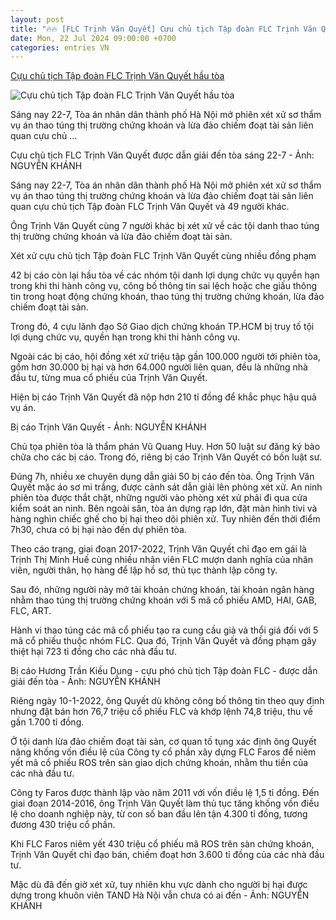 ```yaml
---
layout: post
title: "🔥🔥 [FLC Trịnh Văn Quyết] Cựu chủ tịch Tập đoàn FLC Trịnh Văn Quyết hầu tòa"
date: Mon, 22 Jul 2024 09:00:00 +0700
categories: entries VN
---
```

[Cựu chủ tịch Tập đoàn FLC Trịnh Văn Quyết hầu tòa](https://tuoitre.vn/cuu-chu-tich-tap-doan-flc-trinh-van-quyet-hau-toa-2024072116443399.htm)

![Cựu chủ tịch Tập đoàn FLC Trịnh Văn Quyết hầu tòa](https://cdn1.tuoitre.vn/zoom/600_315/471584752817336320/2024/7/22/base64-1721608175817767890592-218-406-832-1578-crop-17216110796601916959156.jpeg)

Sáng nay 22-7, Tòa án nhân dân thành phố Hà Nội mở phiên xét xử sơ thẩm vụ án thao túng thị trường chứng khoán và lừa đảo chiếm đoạt tài sản liên quan cựu chủ ...

Cựu chủ tịch FLC Trịnh Văn Quyết được dẫn giải đến tòa sáng 22-7 - Ảnh: NGUYỄN KHÁNH

Sáng nay 22-7, Tòa án nhân dân thành phố Hà Nội mở phiên xét xử sơ thẩm vụ án thao túng thị trường chứng khoán và lừa đảo chiếm đoạt tài sản liên quan cựu chủ tịch Tập đoàn FLC Trịnh Văn Quyết và 49 người khác.

Ông Trịnh Văn Quyết cùng 7 người khác bị xét xử về các tội danh thao túng thị trường chứng khoán và lừa đảo chiếm đoạt tài sản.

Xét xử cựu chủ tịch Tập đoàn FLC Trịnh Văn Quyết cùng nhiều đồng phạm

42 bị cáo còn lại hầu tòa về các nhóm tội danh lợi dụng chức vụ quyền hạn trong khi thi hành công vụ, công bố thông tin sai lệch hoặc che giấu thông tin trong hoạt động chứng khoán, thao túng thị trường chứng khoán, lừa đảo chiếm đoạt tài sản.

Trong đó, 4 cựu lãnh đạo Sở Giao dịch chứng khoán TP.HCM bị truy tố tội lợi dụng chức vụ, quyền hạn trong khi thi hành công vụ.

Ngoài các bị cáo, hội đồng xét xử triệu tập gần 100.000 người tới phiên tòa, gồm hơn 30.000 bị hại và hơn 64.000 người liên quan, đều là những nhà đầu tư, từng mua cổ phiếu của Trịnh Văn Quyết.

Hiện bị cáo Trịnh Văn Quyết đã nộp hơn 210 tỉ đồng để khắc phục hậu quả vụ án.

Bị cáo Trịnh Văn Quyết - Ảnh: NGUYỄN KHÁNH

Chủ tọa phiên tòa là thẩm phán Vũ Quang Huy. Hơn 50 luật sư đăng ký bào chữa cho các bị cáo. Trong đó, riêng bị cáo Trịnh Văn Quyết có bốn luật sư.

Đúng 7h, nhiều xe chuyên dụng dẫn giải 50 bị cáo đến tòa. Ông Trịnh Văn Quyết mặc áo sơ mi trắng, được cảnh sát dẫn giải lên phòng xét xử. An ninh phiên tòa được thắt chặt, những người vào phòng xét xử phải đi qua cửa kiểm soát an ninh. Bên ngoài sân, tòa án dựng rạp lớn, đặt màn hình tivi và hàng nghìn chiếc ghế cho bị hại theo dõi phiên xử. Tuy nhiên đến thời điểm 7h30, chưa có bị hại nào đến dự phiên tòa.

Theo cáo trạng, giai đoạn 2017-2022, Trịnh Văn Quyết chỉ đạo em gái là Trịnh Thị Minh Huế cùng nhiều nhân viên FLC mượn danh nghĩa của nhân viên, người thân, họ hàng để lập hồ sơ, thủ tục thành lập công ty.

Sau đó, những người này mở tài khoản chứng khoán, tài khoản ngân hàng nhằm thao túng thị trường chứng khoán với 5 mã cổ phiếu AMD, HAI, GAB, FLC, ART.

Hành vi thao túng các mã cổ phiếu tạo ra cung cầu giả và thổi giá đối với 5 mã cổ phiếu thuộc nhóm FLC. Qua đó, Trịnh Văn Quyết và đồng phạm gây thiệt hại 723 tỉ đồng cho các nhà đầu tư.

Bị cáo Hương Trần Kiều Dung - cựu phó chủ tịch Tập đoàn FLC - được dẫn giải đến tòa - Ảnh: NGUYỄN KHÁNH

Riêng ngày 10-1-2022, ông Quyết dù không công bố thông tin theo quy định nhưng đặt bán hơn 76,7 triệu cổ phiếu FLC và khớp lệnh 74,8 triệu, thu về gần 1.700 tỉ đồng.

Ở tội danh lừa đảo chiếm đoạt tài sản, cơ quan tố tụng xác định ông Quyết nâng khống vốn điều lệ của Công ty cổ phần xây dựng FLC Faros để niêm yết mã cổ phiếu ROS trên sàn giao dịch chứng khoán, nhằm thu tiền của các nhà đầu tư.

Công ty Faros được thành lập vào năm 2011 với vốn điều lệ 1,5 tỉ đồng. Đến giai đoạn 2014-2016, ông Trịnh Văn Quyết làm thủ tục tăng khống vốn điều lệ cho doanh nghiệp này, từ con số ban đầu lên tận 4.300 tỉ đồng, tương đương 430 triệu cổ phần.

Khi FLC Faros niêm yết 430 triệu cổ phiếu mã ROS trên sàn chứng khoán, Trịnh Văn Quyết chỉ đạo bán, chiếm đoạt hơn 3.600 tỉ đồng của các nhà đầu tư.

Mặc dù đã đến giờ xét xử, tuy nhiên khu vực dành cho người bị hại được dựng trong khuôn viên TAND Hà Nội vẫn chưa có ai đến - Ảnh: NGUYỄN KHÁNH

